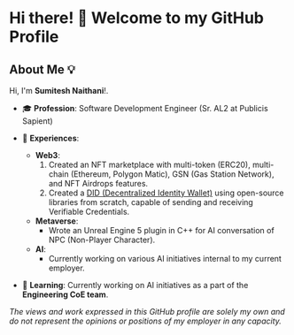 # Hi there! 👋 Welcome to my GitHub Profile

## About Me 💡

Hi, I'm **Sumitesh Naithani**!. 

- 🎓 **Profession**: Software Development Engineer (Sr. AL2 at Publicis Sapient)
- 🌟 **Experiences**:
  - **Web3**:
    1. Created an NFT marketplace with multi-token (ERC20), multi-chain (Ethereum, Polygon Matic), GSN (Gas Station Network), and NFT Airdrops features.
    2. Created a [DID (Decentralized Identity Wallet)](https://www.w3.org/TR/did-core/) using open-source libraries from scratch, capable of sending and receiving Verifiable Credentials.
  - **Metaverse**:
    - Wrote an Unreal Engine 5 plugin in C++ for AI conversation of NPC (Non-Player Character).
  - **AI**:
    - Currently working on various AI initiatives internal to my current employer.

- 🧠 **Learning**: Currently working on AI initiatives as a part of the **Engineering CoE team**.

*The views and work expressed in this GitHub profile are solely my own and do not represent the opinions or positions of my employer in any capacity.*
